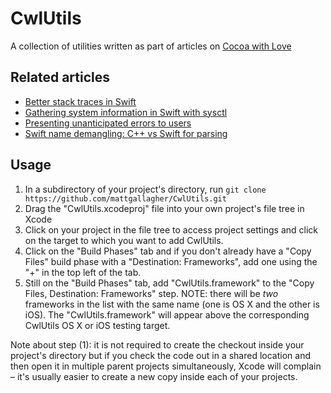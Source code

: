 # CwlUtils

A collection of utilities written as part of articles on [Cocoa with Love](http://cocoawithlove.com)

## Related articles

* [Better stack traces in Swift](http://cocoawithlove.com/blog/2016/02/28/stack-traces-in-swift.html)
* [Gathering system information in Swift with sysctl](http://www.cocoawithlove.com/blog/2016/03/08/swift-wrapper-for-sysctl.html)
* [Presenting unanticipated errors to users](http://www.cocoawithlove.com/blog/2016/04/14/error-recovery-attempter.html)
* [Swift name demangling: C++ vs Swift for parsing](http://www.cocoawithlove.com/blog/2016/05/01/swift-name-demangling.html)

## Usage

1. In a subdirectory of your project's directory, run `git clone https://github.com/mattgallagher/CwlUtils.git`
2. Drag the "CwlUtils.xcodeproj" file into your own project's file tree in Xcode
3. Click on your project in the file tree to access project settings and click on the target to which you want to add CwlUtils.
4. Click on the "Build Phases" tab and if you don't already have a "Copy Files" build phase with a "Destination: Frameworks", add one using the "+" in the top left of the tab.
5. Still on the "Build Phases" tab, add "CwlUtils.framework" to the "Copy Files, Destination: Frameworks" step. NOTE: there will be *two* frameworks in the list with the same name (one is OS X and the other is iOS). The "CwlUtils.framework" will appear above the corresponding CwlUtils OS X or iOS testing target.

Note about step (1): it is not required to create the checkout inside your project's directory but if you check the code out in a shared location and then open it in multiple parent projects simultaneously, Xcode will complain – it's usually easier to create a new copy inside each of your projects.
